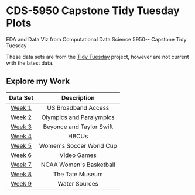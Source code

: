# CDS-5950 Capstone Tidy Tuesday Plots
EDA and Data Viz from Computational Data Science 5950-- Capstone Tidy Tuesday

These data sets are from the [Tidy Tuesday](https://github.com/rfordatascience/tidytuesday) project, however are not current with the latest data.

## Explore my Work

| Data Set | Description |
|:--------:|:-----------:|
| [Week 1](https://github.com/andrewargeros/CDS-5950-EDA/tree/main/Week%201%20-%20US%20Broadband%20Access)| US Broadband Access |
| [Week 2](https://github.com/andrewargeros/CDS-5950-EDA/tree/main/Week%202%20-%20Olympics%20and%20Paralympics) | Olympics and Paralympics |
| [Week 3](https://github.com/andrewargeros/CDS-5950-EDA/tree/main/Week%203%20-%20Beyonce%20and%20Taylor%20Swift) | Beyonce and Taylor Swift |
| [Week 4](https://github.com/andrewargeros/CDS-5950-EDA/tree/main/Week%204%20-%20HBCUs) | HBCUs |
| [Week 5](https://github.com/andrewargeros/CDS-5950-EDA/tree/main/Week%205%20-%20Womens%20Soccer) | Women's Soccer World Cup |
| [Week 6](https://github.com/andrewargeros/CDS-5950-EDA/tree/main/Week%206%20-%20Video%20Games) | Video Games |
| [Week 7](https://github.com/andrewargeros/CDS-5950-EDA/tree/main/Week%207%20-%20NCAA%20Women) | NCAA Women's Basketball |
| [Week 8](https://github.com/andrewargeros/CDS-5950-EDA/main/Week%208%20-%20Tate%20Museum/) | The Tate Museum |
| [Week 9](https://github.com/andrewargeros/CDS-5950-EDA/tree/main/Week%209%20-%20Water%20Sources)| Water Sources |

